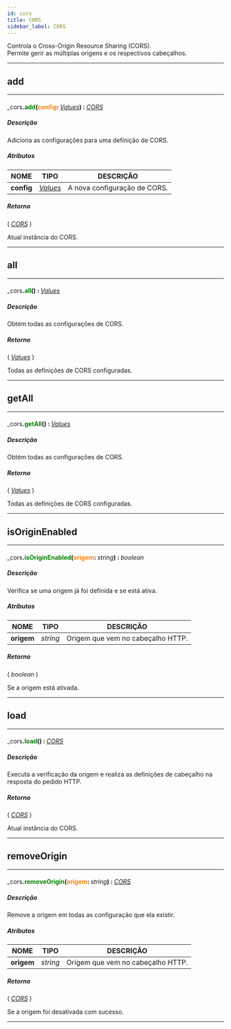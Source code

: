 ```yaml
---
id: cors
title: CORS
sidebar_label: CORS
---
```


Controla o Cross-Origin Resource Sharing (CORS).<br>
Permite gerir as múltiplas origens e os respectivos cabeçalhos.

---

## add

---

#### <span style="font-weight: normal">_cors</span>.<span style="color: #008000">add</span>(<span style="color: #FF8000">config</span>: <span style="font-weight: normal; font-style: italic;">[Values](../../objects/Values)</span>) : <span style="font-weight: normal; font-style: italic;">[CORS](../../resources/cors)</span>
##### Descrição

Adiciona as configurações para uma definição de CORS.

##### Atributos

| NOME | TIPO | DESCRIÇÃO |
|---|---|---|
| **config** | _[Values](../../objects/Values)_ | A nova configuração de CORS. |

##### Retorno

( _[CORS](../../resources/cors)_ )

Atual instância do CORS.

---

## all

---

#### <span style="font-weight: normal">_cors</span>.<span style="color: #008000">all</span>() : <span style="font-weight: normal; font-style: italic;">[Values](../../objects/Values)</span>
##### Descrição

Obtém todas as configurações de CORS.

##### Retorno

( _[Values](../../objects/Values)_ )

Todas as definições de CORS configuradas.

---

## getAll

---

#### <span style="font-weight: normal">_cors</span>.<span style="color: #008000">getAll</span>() : <span style="font-weight: normal; font-style: italic;">[Values](../../objects/Values)</span>
##### Descrição

Obtém todas as configurações de CORS.

##### Retorno

( _[Values](../../objects/Values)_ )

Todas as definições de CORS configuradas.

---

## isOriginEnabled

---

#### <span style="font-weight: normal">_cors</span>.<span style="color: #008000">isOriginEnabled</span>(<span style="color: #FF8000">origem</span>: <span style="font-weight: normal; font-style: italic;">string</span>) : <span style="font-weight: normal; font-style: italic;">boolean</span>
##### Descrição

Verifica se uma origem já foi definida e se está ativa.

##### Atributos

| NOME | TIPO | DESCRIÇÃO |
|---|---|---|
| **origem** | _string_ | Origem que vem no cabeçalho HTTP. |

##### Retorno

( _boolean_ )

Se a origem está ativada.

---

## load

---

#### <span style="font-weight: normal">_cors</span>.<span style="color: #008000">load</span>() : <span style="font-weight: normal; font-style: italic;">[CORS](../../resources/cors)</span>
##### Descrição

Executa a verificação da origem e realiza as definições de cabeçalho na resposta do pedido HTTP.

##### Retorno

( _[CORS](../../resources/cors)_ )

Atual instância do CORS.

---

## removeOrigin

---

#### <span style="font-weight: normal">_cors</span>.<span style="color: #008000">removeOrigin</span>(<span style="color: #FF8000">origem</span>: <span style="font-weight: normal; font-style: italic;">string</span>) : <span style="font-weight: normal; font-style: italic;">[CORS](../../resources/cors)</span>
##### Descrição

Remove a origem em todas as configuração que ela existir.

##### Atributos

| NOME | TIPO | DESCRIÇÃO |
|---|---|---|
| **origem** | _string_ | Origem que vem no cabeçalho HTTP. |

##### Retorno

( _[CORS](../../resources/cors)_ )

Se a origem foi desativada com sucesso.

---

